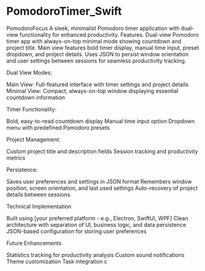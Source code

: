 # PomodoroTimer_Swift

PomodoroFocus
A sleek, minimalist Pomodoro timer application with dual-view functionality for enhanced productivity.
Features. Dual-view Pomodoro timer app with always-on-top minimal mode showing countdown and project title. Main view features bold timer display, manual time input, preset dropdown, and project details. Uses JSON to persist window orientation and user settings between sessions for seamless productivity tracking.

Dual View Modes:

Main View: Full-featured interface with timer settings and project details
Minimal View: Compact, always-on-top window displaying essential countdown information


Timer Functionality:

Bold, easy-to-read countdown display
Manual time input option
Dropdown menu with predefined Pomodoro presets


Project Management:

Custom project title and description fields
Session tracking and productivity metrics


Persistence:

Saves user preferences and settings in JSON format
Remembers window position, screen orientation, and last used settings
Auto-recovery of project details between sessions



Technical Implementation

Built using [your preferred platform - e.g., Electron, SwiftUI, WPF]
Clean architecture with separation of UI, business logic, and data persistence
JSON-based configuration for storing user preferences

Future Enhancements

Statistics tracking for productivity analysis
Custom sound notifications
Theme customization
Task integration c
